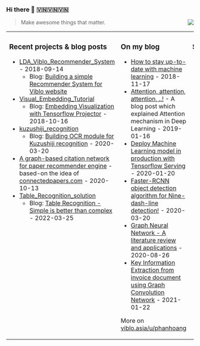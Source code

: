 ### Hi there 👋 🇻🇳🇻🇳🇻🇳

<a href="#">
<img align="right" src="https://github-readme-stats.vercel.app/api?username=huyhoang17&show_icons=true&theme=tokyonight">
</a>

> Make awesome things that matter.

<table><tr><td valign="top" width="33%">

### Recent projects & blog posts
* [LDA_Viblo_Recommender_System](https://github.com/huyhoang17/LDA_Viblo_Recommender_System) - 2018-09-14
    - Blog: [Building a simple Recommender System for Viblo website](https://viblo.asia/p/YWOZrgLYlQ0) 
* [Visual_Embedding_Tutorial](https://github.com/huyhoang17/Visual_Embedding_Tutorial)
    - Blog: [Embedding Visualization with Tensorflow Projector](https://viblo.asia/p/924lJAAzZPM) - 2018-10-16
* [kuzushiji_recognition](https://github.com/huyhoang17/kuzushiji_recognition)
    - Blog: [Building OCR module for Kuzushiji recognition](https://viblo.asia/p/V3m5WPngKO7) - 2020-03-20
* [A graph-based citation network for paper recommender engine](https://github.com/huyhoang17/graph-based-citation-network) - based-on the idea of [connectedpapers.com](https://www.connectedpapers.com/) - 2020-10-13
* [Table_Recognition_solution](https://github.com/huyhoang17/Table_Recognition_solution)
    - Blog: [Table Recognition - Simple is better than complex](https://viblo.asia/p/Qbq5QBYLKD8) - 2022-03-25
</td><td valign="top" width="34%">

### On my blog
* [How to stay up-to-date with machine learning](https://viblo.asia/p/maGK7mBxlj2) - 2018-11-17
* [Attention, attention, attention, ..!](https://viblo.asia/p/eW65GPJYKDO) - A blog post which explained Attention mechanism in Deep Learning - 2019-01-16
* [Deploy Machine Learning model in production with Tensorflow Serving](https://viblo.asia/p/XL6lAvvN5ek) - 2020-01-20
* [Faster-RCNN object detection algorithm for Nine-dash-line detection!](https://viblo.asia/p/bJzKmREOZ9N) - 2020-03-20
* [Graph Neural Network - A literature review and applications](https://viblo.asia/p/6J3ZgP0qlmB) - 2020-08-26
* [Key Information Extraction from invoice document using Graph Convolution Network](https://viblo.asia/p/djeZ1yPGZWz) - 2021-01-22

More on [viblo.asia/u/phanhoang](https://viblo.asia/u/phanhoang)
</td><td valign="top" width="33%">

### Social links
* [twitter/\_\_phanhoang__](https://twitter.com/__phanhoang__) 
* [linkedin/phanhoang](https://www.linkedin.com/in/phanhoang)
* [viblo.asia/phanhoang](https://viblo.asia/u/phanhoang)
* ![Imgur](https://i.imgur.com/K0oLrYv.jpg)
</td></tr></table>
